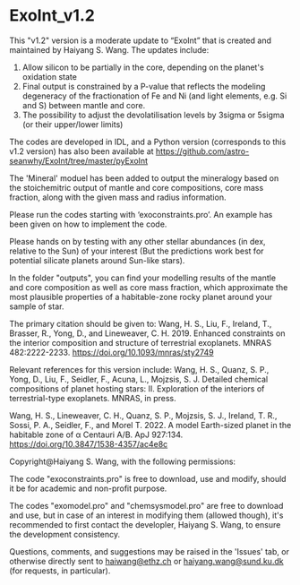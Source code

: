 # ExoInt_v1.2
This "v1.2" version is a moderate update to “ExoInt” that is created and maintained by Haiyang S. Wang.
The updates include:
1. Allow silicon to be partially in the core, depending on the planet's oxidation state
2. Final output is constrained by a P-value that reflects the modeling degeneracy of the fractionation of Fe and Ni (and light elements, e.g. Si and S) between mantle and core.
3. The possibility to adjust the devolatilisation levels by 3sigma or 5sigma (or their upper/lower limits)

The codes are developed in IDL, and a Python version (corresponds to this v1.2 version) has also been available at https://github.com/astro-seanwhy/ExoInt/tree/master/pyExoInt 

The 'Mineral' moduel has been added to output the mineralogy based on the stoichemitric output of mantle and core compositions, core mass fraction, along with the given mass and radius information.

Please run the codes starting with ‘exoconstraints.pro’.
An example has been given on how to implement the code.

Please hands on by testing with any other stellar abundances (in dex, relative to the Sun) of your interest (But the predictions work best for potential silicate planets around Sun-like stars).

In the folder "outputs", you can find your modelling results of the mantle and core composition as well as core mass fraction, which approximate the most plausible properties of a habitable-zone rocky planet around your sample of star.


The primary citation should be given to:
Wang, H. S., Liu, F., Ireland, T., Brasser, R., Yong, D., and Lineweaver, C. H. 2019. Enhanced constraints on the interior composition and structure of terrestrial exoplanets. MNRAS 482:2222-2233. https://doi.org/10.1093/mnras/sty2749

Relevant references for this version include: 
Wang, H. S., Quanz, S. P., Yong, D., Liu, F., Seidler, F., Acuna, L., Mojzsis, S. J. Detailed chemical compositions of planet hosting stars: II. Exploration of the interiors of terrestrial-type exoplanets. MNRAS, in press.

Wang, H. S., Lineweaver, C. H., Quanz, S. P., Mojzsis, S. J., Ireland, T. R., Sossi, P. A., Seidler, F., and Morel T. 2022. A model Earth-sized planet in the habitable zone of α Centauri A/B. ApJ 927:134. https://doi.org/10.3847/1538-4357/ac4e8c

Copyright@Haiyang S. Wang, with the following permissions:

The code "exoconstraints.pro" is free to download, use and modify, should it be for academic and non-profit purpose.

The codes "exomodel.pro" and "chemsysmodel.pro" are free to download and use, but in case of an interest in modifying them (allowed though), it's recommended to first contact the developler, Haiyang S. Wang, to ensure the development consistency.

Questions, comments, and suggestions may be raised in the 'Issues' tab, or otherwise directly sent to haiwang@ethz.ch or haiyang.wang@sund.ku.dk (for requests, in particular).
